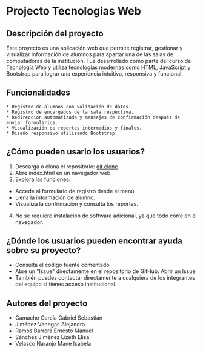 
# Projecto Tecnologias Web

## Descripción del proyecto
Este proyecto es una aplicación web que permite registrar, gestionar y visualizar información de alumnos para apartar una de las salas de computadoras de la institución. Fue desarrollado como parte del curso de Tecnología Web y utiliza tecnologías modernas como HTML, JavaScript y Bootstrap para lograr una experiencia intuitiva, responsiva y funcional.
## Funcionalidades
    * Registro de alumnos con validación de datos.
    * Registro de encargados de la sala respectiva.
    * Redirección automatizada y mensajes de confirmación después de enviar formularios.
    * Visualización de reportes intermedios y finales.
    * Diseño responsivo utilizando Bootstrap.
## ¿Cómo pueden usarlo los usuarios?
1. Descarga o clona el repositorio:
    [git clone](https://github.com/Veca-LAG/TecnologiaWebEquipo.git)
2. Abre index.html en un navegador web.
3. Explora las funciones:
* Accede al formulario de registro desde el menú.
* Llena la información de alumno.
* Visualiza la confirmación y consulta los reportes.
4. No se requiere instalación de software adicional, ya que todo corre en el navegador.
## ¿Dónde los usuarios pueden encontrar ayuda sobre su proyecto?
* Consulta el código fuente comentado
* Abre un "Issue" directamente en el repositorio de GitHub: Abrir un Issue
* También puedes contactar directamente a cualquiera de los integrantes del equipo si tienes acceso institucional.
## Autores del proyecto
* Camacho García Gabriel Sebastián
* Jiménez Venegas Alejandra 
* Ramos Barrera Ernesto Manuel 
* Sánchez Jiménez Lizeth Elisa 
* Velasco Naranjo Mane Isabela 
